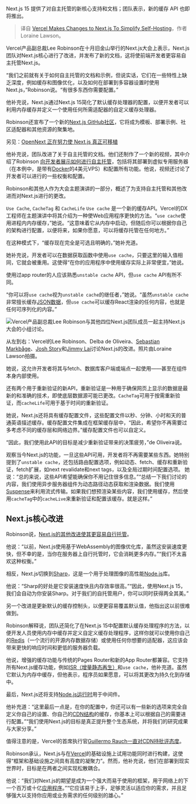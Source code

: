 
<!--
title: Vercel修改Next.js以简化自托管
cover: https://cdn.thenewstack.io/media/2024/11/c805612f-delba-de-oliveira-at-next.js-conference.jpg
-->

Next.js 15 提供了对自主托管的新核心支持和文档；团队表示，新的缓存 API 也即将推出。

> 译自 [Vercel Makes Changes to Next.js To Simplify Self-Hosting](https://thenewstack.io/vercel-makes-changes-to-next-js-to-simplify-self-hosting/)，作者 Loraine Lawson。

Vercel产品副总裁Lee Robinson在十月旧金山举行的Next.js大会上表示，Next.js团队对Next.js核心进行了改进，并发布了新的文档，这将使前端开发者更容易自主托管Next.js。

“我们之前就有关于如何自主托管的文档和示例，但说实话，它们在一些特性上缺乏深度，例如缓存和图像优化，以及如何在部署到多容器设置时使用Next.js，”Robinson说。“有很多东西你需要配置。”

他补充说，Next.js通过Next.js 15简化了默认缓存处理器的配置，以便开发者可以利用内存缓存并定义一个使用任何所需适配器的自定义缓存处理器。

Robinson还宣布了一个新的[Next.js GitHub社区](https://github.com/nextjs)，它将成为模板、部署示例、社区适配器和其他资源的聚集地。

另见：[OpenNext 正在努力使 Next.js 真正可移植](link)

他补充说，团队改进了关于自主托管的文档。他们还制作了一个新的视频，其中介绍了Robinson [向开发者展示如何进行自主托管](https://www.youtube.com/watch?v=sIVL4JMqRfc)，包括将其部署到虚拟专用服务器（在本例中，是带有[Docker](https://thenewstack.io/docker-overhauls-simplifies-subscription-plans/)的4美元VPS）和配置所有功能。他说，视频还讨论了开发者可以进行的一些权衡和配置。

Robinson和其他人作为大会主题演讲的一部分，概述了为支持自主托管和其他改进而对Next.js进行的更改。

`Use Cache`, `CacheTag` 和 `CacheLife`
`Use cache` 是一个新的缓存API。Vercel的DX工程师在主题演讲中将其介绍为一种使Web应用程序更快的方法。“`use cache`使用进程内内存缓存，”她说。“这意味着它从内存中启动，但随后你可以根据你自己的架构进行配置，以便将来，如果你愿意，可以将缓存托管在任何地方。”

在这种模式下，“缓存现在完全是可选且明确的，”她补充道。

她补充说，开发者可以在数据获取函数中使用`use cache`，只要这里的输入值相同，它就会被重用。这使得“在你的应用程序中使用缓存实际上非常便宜，”她说。

使用过app router的人应该熟悉`unstable cache` API，但`use cache` API有所不同。

“你可以将`use cache`视为`unstable cache`的继任者，”她说。“虽然`unstable cache`非常擅长缓存[JSON数据](https://thenewstack.io/working-with-json-data-in-python/)，但`use cache`可以缓存React渲染的任何内容，也就是任何可序列化的内容。”

![Vercel产品副总裁Lee Robinson与其他四位Next.js团队成员一起主持Next.js大会的小组讨论。](https://cdn.thenewstack.io/media/2024/11/b82d1adf-leerobinson-next.js-leads-panel.jpg)

从左到右：Vercel的Lee Robinson、Delba de Oliveira、[Sebastian Markbåge](https://www.linkedin.com/in/sebmarkbage/)、[Josh Story](https://www.linkedin.com/in/gnoff/)和[Jimmy Lai](https://www.linkedin.com/in/laijimmy0/?locale=en_US)讨论Next.js的改进。照片由Loraine Lawson拍摄。

她说，这允许开发者将其与fetch、数据库客户端或端点一起使用——甚至在组件本身内部使用。

还有两个用于重新验证的新API，重新验证是一种用于确保网页上显示的数据是最新的和准确的技术，即使底层数据源可能已更改。`CacheTag`可用于按需重新验证，而`cacheLife`可用于基于时间的重新验证。

她说，Next.js还将具有缓存配置文件，这些配置文件以秒、分钟、小时和天的普通英语描述缓存。缓存配置文件集成在框架缓存层中，“因此，希望你不再需要过多考虑不同的缓存层和网络边界。”缓存配置文件也可以自定义。

“因此，我们使用此API的目标是减少重新验证带来的决策疲劳，”de Oliveira说。

观察当今Next.js的功能，一旦这些API可用，开发者将不再需要某些东西。她特别提到了`unstable cache`，还包括路由配置选项，例如动态、fetch、缓存和重新验证，fetch扩展，如next revalidate和next tags，以及全局过期时间配置选项。
她说：“总的来说，这些API希望能确保你不用记住很多信息。”“总结一下我们讨论的内容，我们使用异步服务器组件为动态路径动态获取和渲染数据。我们使用[Suspense](https://thenewstack.io/after-a-decade-of-react-is-frontend-a-post-react-world-now/)来利用流式传输。如果我们想预渲染某些内容，我们使用缓存，然后使用`cacheTag`中的`cacheLive`来重新验证和配置该缓存。就是这样。”


## Next.js核心改进

Robinson说，[Next.js的其他改进使其更容易自行托管](https://nextjs.org/blog/next-15-rc2#improvements-for-self-hosting)。

他说：“以前，Next.js使用基于WebAssembly的图像优化库，虽然这安装速度更快，但不幸的是，当你在服务器上自行托管时，它会消耗更多内存。”“我们不太喜欢这种权衡。”

相反，Next.js切换到[Sharp](https://sharp.pixelplumbing.com/)，这是一个用于处理图像的高性能[Node.js](https://thenewstack.io/node-js-22-release-improves-developer-experience/)库。

他说：“Sharp的好处是它安装速度快且内存效率很高。”“因此，使用Next.js 15，我们会自动为你安装Sharp。对于我们的自托管用户，你可以同时获得两全其美。”

另一个改进是更新默认的缓存控制头，以便更容易覆盖默认值，他指出这以前很难做到。

Robinson解释说，团队还简化了在Next.js 15中配置默认缓存处理程序的方法，以便开发人员使用内存中缓存并定义自定义缓存处理程序，这样你就可以使用你自己的[Redis](https://thenewstack.io/redis-users-want-a-change/)（一个流行的开源内存数据存储）或使用任何你想要的适配器，这应该会带来更快的响应时间和更低的服务器负载。

他说，增强的缓存功能与传统的Pages Router和新的App Router都兼容。它支持所有Next.js缓存功能，例如[ISR（增量静态再生）](https://nextjs.org/docs/canary/pages/building-your-application/data-fetching/incremental-static-regeneration)和`use cache`，他补充道。虽然它默认为内存中缓存，但他表示，程序员如果愿意，可以将其更改为持久化到存储中。

最后，Next.js还将支持[Node.js运行时](https://thenewstack.io/node-js-22-release-improves-developer-experience/)用于中间件。

他补充道：“这里最后一点是，在你的配置中，你还可以有一些新的选项来完全自定义你自己的设置、你自己的[CDN结构](https://thenewstack.io/npm-security-woes-continue-amidst-a-series-of-cdn-attacks/)的缓存，你基本上可以根据自己的需要进行配置。”“我们使用Next.js的目标是真正提升整个生态系统，并将我们的研究成果与大家分享。”

值得注意的是，Vercel的首席执行官[Guillermo Rauch一直对CDN持批评态度](https://x.com/rauchg/status/1836759912711586210)。

Robinson承认，Next.js与在[Vercel](https://thenewstack.io/introduction-to-vercel-frontend-as-a-service-for-developers/)的基础设施上试用功能同时进行构建，这使得“框架和基础设施之间具有高度的凝聚力”。然而，他补充说，他们在部署到现实世界时，目标是在两者之间实现松散耦合。

他说：“我们对Next.js的期望是成为一个强大而易于使用的框架，用于网络上的下一个百万或十亿[应用程序](https://thenewstack.io/how-attackers-bypass-commonly-used-web-application-firewalls/)。”“它应该易于上手，足够灵活以适应你的需求，并且足够强大以支持你应用或业务需求的任何级别的雄心。”
